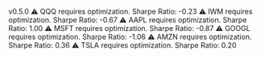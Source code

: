 v0.5.0
⚠️ QQQ requires optimization. Sharpe Ratio: -0.23
⚠️ IWM requires optimization. Sharpe Ratio: -0.67
⚠️ AAPL requires optimization. Sharpe Ratio: 1.00
⚠️ MSFT requires optimization. Sharpe Ratio: -0.87
⚠️ GOOGL requires optimization. Sharpe Ratio: -1.06
⚠️ AMZN requires optimization. Sharpe Ratio: 0.36
⚠️ TSLA requires optimization. Sharpe Ratio: 0.20